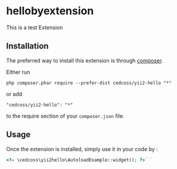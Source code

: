 hellobyextension
================
This is a test Extension

Installation
------------

The preferred way to install this extension is through [composer](http://getcomposer.org/download/).

Either run

```
php composer.phar require --prefer-dist cedcoss/yii2-hello "*"
```

or add

```
"cedcoss/yii2-hello": "*"
```

to the require section of your `composer.json` file.


Usage
-----

Once the extension is installed, simply use it in your code by  :

```php
<?= \cedcoss\yii2hello\AutoloadExample::widget(); ?>```